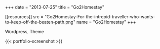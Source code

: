 +++
date = "2013-07-25"
title = "Go2Homestay"

[[resources]]
    src = "Go2Homestay-For-the-intrepid-traveller-who-wants-to-keep-off-the-beaten-path.png"
    name = "Go2Homestay"
+++

Wordpress, Theme

{{< portfolio-screenshot >}}
